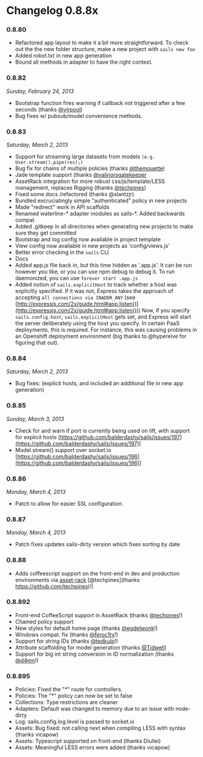 
# Changelog 0.8.8x
### 0.8.80
+ Refactored app layout to make it a bit more straightforward. To check out the the new folder structure, make a new project with `sails new foo`
+ Added robot.txt in new app generation
+ Bound all methods in adapter to have the right context.

### 0.8.82
_Sunday, February 24, 2013_
+ Bootstrap function fires warning if callback not triggered after a few seconds (thanks [@virpool](https://github.com/virpool))
+ Bug fixes w/ pubsub/model convenience methods.

### 0.8.83
_Saturday, March 2, 2013_
+ Support for streaming large datasets from models `(e.g. User.stream().pipe(res);)`
+ Bug fix for chains of multiple policies (thanks [@themouette](https://github.com/themouette))
+ Jade template support (thanks [@valinorsgatekeeper](https://github.com/valinorsgatekeeper)
+ AssetRack integration for more robust css/js/template/LESS management, replaces Rigging (thanks [@techpines](https://github.com/techpines))
+ Fixed some docs /refactored (thanks @slantzjr)
+ Bundled excruciatingly simple "authenticated" policy in new projects
+ Made "redirect" work in API scaffolds
+ Renamed waterline-* adapter modules as sails-*. Added backwards compat.
+ Added .gitkeep in all directories when generating new projects to make sure they get committed
+ Bootstrap and log config now available in project template
+ View config now available in new projects as 'config/views.js'
+ Better error checking in the `sails` CLI
+ Docs
+ Added app.js file back in, but this time hidden as '.app.js'. It can be run however you like, or you can use npm debug to debug it. To run daemonized, you can use `forever start .app.js`
+ Added notion of `sails.explicitHost` to track whether a host was explicitly specified. If it was not, Express takes the approach of accepting `all connections via INADDR_ANY` (see [http://expressjs.com/2x/guide.html#app.listen()](http://expressjs.com/2x/guide.html#app.listen())) Now, if you specify `sails.config.host`, `sails.explicitHost` gets set, and Express will start the server deliberately using the host you specify. In certain PaaS deployments, this is required. For instance, this was causing problems in an Openshift deployment environment (big thanks to @hypereive for figuring that out).

### 0.8.84
_Saturday, March 2, 2013_
+ Bug fixes: (explicit hosts, and included an additional file in new app generation)

### 0.8.85
_Sunday, March 3, 2013_
+ Check for and warn if port is currently being used on lift, with support for explicit hosts [https://github.com/balderdashy/sails/issues/197](https://github.com/balderdashy/sails/issues/197))
+ Model.stream() support over socket.io [https://github.com/balderdashy/sails/issues/196](https://github.com/balderdashy/sails/issues/196))

### 0.8.86
_Monday, March 4, 2013_
+ Patch to allow for easier SSL configuration.

### 0.8.87
_Monday, March 4, 2013_
+ Patch fixes updates sails-dirty version which fixes sorting by date

### 0.8.88
+ Adds coffeescript support on the front-end in dev and production environments via [asset-rack](https://github.com/techpines/asset-rack) [@techpines](thanks https://github.com/techpines)!)

### 0.8.892
+ Front-end CoffeeScript support in AssetRack (thanks [@techpines](https://github.com/techpines)!)
+ Chained policy support
+ New styles for default home page (thanks [@egdelwonk](https://github.com/egdelwonk)!)
+ Windows compat. fix (thanks [@feroc1ty](https://github.com/feroc1ty)!)
+ Support for string IDs (thanks [@tedkulp](https://github.com/tedkulp)!)
+ Attribute scaffolding for model generation (thanks [@Tidwell](https://github.com/Tidwell))
+ Support for big int string conversion in ID normalization (thanks [@d4mn](https://github.com/d4mn)!)

### 0.8.895
+ Policies: Fixed the "*" route for controllers.
+ Policies: The "*" policy can now be set to false
+ Collections: Type restrictions are cleaner
+ Adapters: Default was changed to memory due to an issue with node-dirty
+ Log: sails.config.log.level is passed to socket.io
+ Assets: Bug fixed: not calling next when compiling LESS with syntax (thanks vicapow)
+ Assets: Typescript supported on front-end (thanks Diullei)
+ Assets: Meaningful LESS errors were added (thanks vicapow)


<docmeta name="displayName" value="0.8.8x Changelog">
<docmeta name="version" value="0.8.8">
